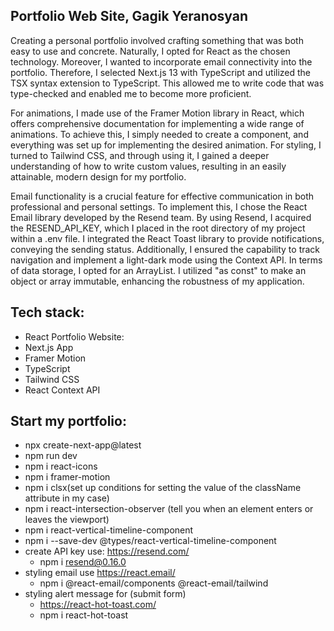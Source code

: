 ## Portfolio Web Site, Gagik Yeranosyan

Creating a personal portfolio involved crafting something that was both easy to use and concrete. Naturally, I opted for React as the chosen technology. Moreover, I wanted to incorporate email connectivity into the portfolio. Therefore, I selected Next.js 13 with TypeScript and utilized the TSX syntax extension to TypeScript. This allowed me to write code that was type-checked and enabled me to become more proficient.

For animations, I made use of the Framer Motion library in React, which offers comprehensive documentation for implementing a wide range of animations. To achieve this, I simply needed to create a <motion /> component, and everything was set up for implementing the desired animation. For styling, I turned to Tailwind CSS, and through using it, I gained a deeper understanding of how to write custom values, resulting in an easily attainable, modern design for my portfolio.

Email functionality is a crucial feature for effective communication in both professional and personal settings. To implement this, I chose the React Email library developed by the Resend team. By using Resend, I acquired the RESEND_API_KEY, which I placed in the root directory of my project within a .env file. I integrated the React Toast library to provide notifications, conveying the sending status. Additionally, I ensured the capability to track navigation and implement a light-dark mode using the Context API.
In terms of data storage, I opted for an ArrayList. I utilized "as const" to make an object or array immutable, enhancing the robustness of my application.

## Tech stack:

- React Portfolio Website:
- Next.js App
- Framer Motion
- TypeScript
- Tailwind CSS
- React Context API

## Start my portfolio:

- npx create-next-app@latest
- npm run dev
- npm i react-icons
- npm i framer-motion
- npm i clsx(set up conditions for setting the value of the className attribute in my case)
- npm i react-intersection-observer (tell you when an element enters or leaves the viewport)
- npm i react-vertical-timeline-component
- npm i --save-dev @types/react-vertical-timeline-component
- create API key use: https://resend.com/
  - npm i resend@0.16.0
- styling email use https://react.email/
  - npm i @react-email/components @react-email/tailwind
- styling alert message for (submit form)
  - https://react-hot-toast.com/
  - npm i react-hot-toast

